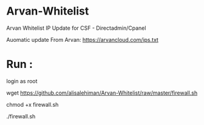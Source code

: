 # Arvan-Whitelist
Arvan Whitelist IP Update for CSF - Directadmin/Cpanel

Auomatic update From Arvan:
https://arvancloud.com/ips.txt

# Run :
login as root 

wget https://github.com/alisalehiman/Arvan-Whitelist/raw/master/firewall.sh

chmod +x firewall.sh

./firewall.sh

